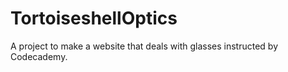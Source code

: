 # TortoiseshellOptics
A project to make a website that deals with glasses instructed by Codecademy.
